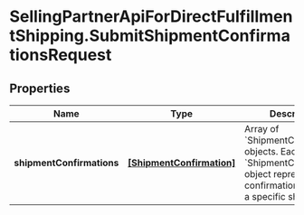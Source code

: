 # SellingPartnerApiForDirectFulfillmentShipping.SubmitShipmentConfirmationsRequest

## Properties

Name | Type | Description | Notes
------------ | ------------- | ------------- | -------------
**shipmentConfirmations** | [**[ShipmentConfirmation]**](ShipmentConfirmation.md) | Array of &#x60;ShipmentConfirmation&#x60; objects. Each &#x60;ShipmentConfirmation&#x60; object represents the confirmation details for a specific shipment. | [optional] 


